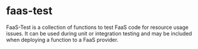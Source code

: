 # faas-test
FaaS-Test is a collection of functions to test FaaS code for resource usage issues. It can be used during unit or integration testing and may be included when deploying a function to a FaaS provider.
